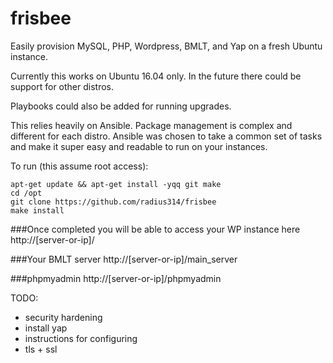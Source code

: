 # frisbee

Easily provision MySQL, PHP, Wordpress, BMLT, and Yap on a fresh Ubuntu instance.

Currently this works on Ubuntu 16.04 only.  In the future there could be support for other distros.

Playbooks could also be added for running upgrades.

This relies heavily on Ansible.  Package management is complex and different for each distro.  Ansible was chosen to take a common set of tasks and make it super easy and readable to run on your instances.

To run (this assume root access):

```shell
apt-get update && apt-get install -yqq git make
cd /opt
git clone https://github.com/radius314/frisbee
make install
```

###Once completed you will be able to access your WP instance here
http://[server-or-ip]/

###Your BMLT server
http://[server-or-ip]/main_server

###phpmyadmin
http://[server-or-ip]/phpmyadmin

TODO:
* security hardening
* install yap
* instructions for configuring
* tls + ssl
